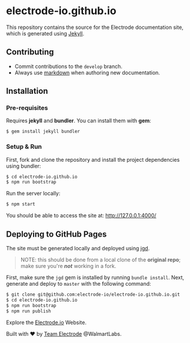 # electrode-io.github.io
This repository contains the source for the Electrode documentation site, which is generated using [Jekyll](http://jekyllrb.com/).

## Contributing

* Commit contributions to the `develop` branch.
* Always use [markdown](https://daringfireball.net/projects/markdown/) when authoring new documentation.


## Installation

### Pre-requisites

Requires **jekyll** and **bundler**. You can install them with **gem**:

```bash
$ gem install jekyll bundler
```

### Setup & Run

First, fork and clone the repository and install the project dependencies using bundler:

```bash
$ cd electrode-io.github.io  
$ npm run bootstrap
```

Run the server locally:

```bash
$ npm start
```

You should be able to access the site at: http://127.0.0.1:4000/

## Deploying to GitHub Pages

The site must be generated locally and deployed using [jgd](http://www.yegor256.com/2014/06/24/jekyll-github-deploy.html).

> NOTE: this should be done from a local clone of the **original repo**; make sure you're _**not**_ working in a fork.

First, make sure the `jgd` gem is installed by running `bundle install`.
Next, generate and deploy to `master` with the following command:

```bash
$ git clone git@github.com:electrode-io/electrode-io.github.io.git
$ cd electrode-io.github.io
$ npm run bootstrap
$ npm run publish
```

Explore the [Electrode.io](http://www.electrode.io/) Website.

Built with :heart: by [Team Electrode](https://github.com/orgs/electrode-io/people) @WalmartLabs.
